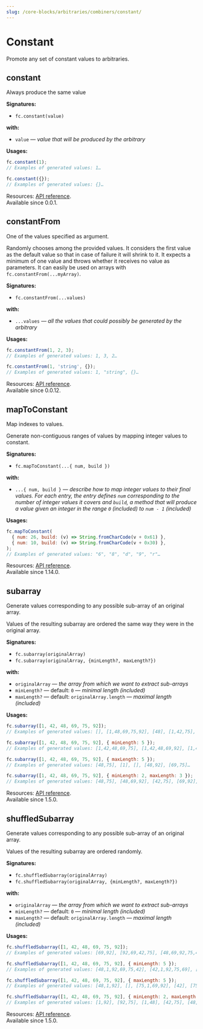 ```yaml
---
slug: /core-blocks/arbitraries/combiners/constant/
---
```


# Constant

Promote any set of constant values to arbitraries.

## constant

Always produce the same value

**Signatures:**

- `fc.constant(value)`

**with:**

- `value` — _value that will be produced by the arbitrary_

**Usages:**

```js
fc.constant(1);
// Examples of generated values: 1…

fc.constant({});
// Examples of generated values: {}…
```

Resources: [API reference](https://fast-check.dev/api-reference/functions/constant.html).  
Available since 0.0.1.

## constantFrom

One of the values specified as argument.

Randomly chooses among the provided values. It considers the first value as the default value so that in case of failure it will shrink to it. It expects a minimum of one value and throws whether it receives no value as parameters. It can easily be used on arrays with `fc.constantFrom(...myArray)`.

**Signatures:**

- `fc.constantFrom(...values)`

**with:**

- `...values` — _all the values that could possibly be generated by the arbitrary_

**Usages:**

```js
fc.constantFrom(1, 2, 3);
// Examples of generated values: 1, 3, 2…

fc.constantFrom(1, 'string', {});
// Examples of generated values: 1, "string", {}…
```

Resources: [API reference](https://fast-check.dev/api-reference/functions/constantFrom.html).  
Available since 0.0.12.

## mapToConstant

Map indexes to values.

Generate non-contiguous ranges of values by mapping integer values to constant.

**Signatures:**

- `fc.mapToConstant(...{ num, build })`

**with:**

- `...{ num, build }` — _describe how to map integer values to their final values. For each entry, the entry defines `num` corresponding to the number of integer values it covers and `build`, a method that will produce a value given an integer in the range `0` (included) to `num - 1` (included)_

**Usages:**

```js
fc.mapToConstant(
  { num: 26, build: (v) => String.fromCharCode(v + 0x61) },
  { num: 10, build: (v) => String.fromCharCode(v + 0x30) },
);
// Examples of generated values: "6", "8", "d", "9", "r"…
```

Resources: [API reference](https://fast-check.dev/api-reference/functions/mapToConstant.html).  
Available since 1.14.0.

## subarray

Generate values corresponding to any possible sub-array of an original array.

Values of the resulting subarray are ordered the same way they were in the original array.

**Signatures:**

- `fc.subarray(originalArray)`
- `fc.subarray(originalArray, {minLength?, maxLength?})`

**with:**

- `originalArray` — _the array from which we want to extract sub-arrays_
- `minLength?` — default: `0` — _minimal length (included)_
- `maxLength?` — default: `originalArray.length` — _maximal length (included)_

**Usages:**

```js
fc.subarray([1, 42, 48, 69, 75, 92]);
// Examples of generated values: [], [1,48,69,75,92], [48], [1,42,75], [1,48,75,92]…

fc.subarray([1, 42, 48, 69, 75, 92], { minLength: 5 });
// Examples of generated values: [1,42,48,69,75], [1,42,48,69,92], [1,42,48,75,92], [42,48,69,75,92], [1,42,69,75,92]…

fc.subarray([1, 42, 48, 69, 75, 92], { maxLength: 5 });
// Examples of generated values: [48,75], [1], [], [48,92], [69,75]…

fc.subarray([1, 42, 48, 69, 75, 92], { minLength: 2, maxLength: 3 });
// Examples of generated values: [48,75], [48,69,92], [42,75], [69,92], [1,42]…
```

Resources: [API reference](https://fast-check.dev/api-reference/functions/subarray.html).  
Available since 1.5.0.

## shuffledSubarray

Generate values corresponding to any possible sub-array of an original array.

Values of the resulting subarray are ordered randomly.

**Signatures:**

- `fc.shuffledSubarray(originalArray)`
- `fc.shuffledSubarray(originalArray, {minLength?, maxLength?})`

**with:**

- `originalArray` — _the array from which we want to extract sub-arrays_
- `minLength?` — default: `0` — _minimal length (included)_
- `maxLength?` — default: `originalArray.length` — _maximal length (included)_

**Usages:**

```js
fc.shuffledSubarray([1, 42, 48, 69, 75, 92]);
// Examples of generated values: [69,92], [92,69,42,75], [48,69,92,75,42,1], [1,42], [75]…

fc.shuffledSubarray([1, 42, 48, 69, 75, 92], { minLength: 5 });
// Examples of generated values: [48,1,92,69,75,42], [42,1,92,75,69], [69,75,92,48,1], [92,42,48,75,69], [1,69,75,92,42]…

fc.shuffledSubarray([1, 42, 48, 69, 75, 92], { maxLength: 5 });
// Examples of generated values: [48,1,92], [], [75,1,69,92], [42], [75,1,69,48,42]…

fc.shuffledSubarray([1, 42, 48, 69, 75, 92], { minLength: 2, maxLength: 3 });
// Examples of generated values: [1,92], [92,75], [1,48], [42,75], [48,69]…
```

Resources: [API reference](https://fast-check.dev/api-reference/functions/shuffledSubarray.html).  
Available since 1.5.0.
